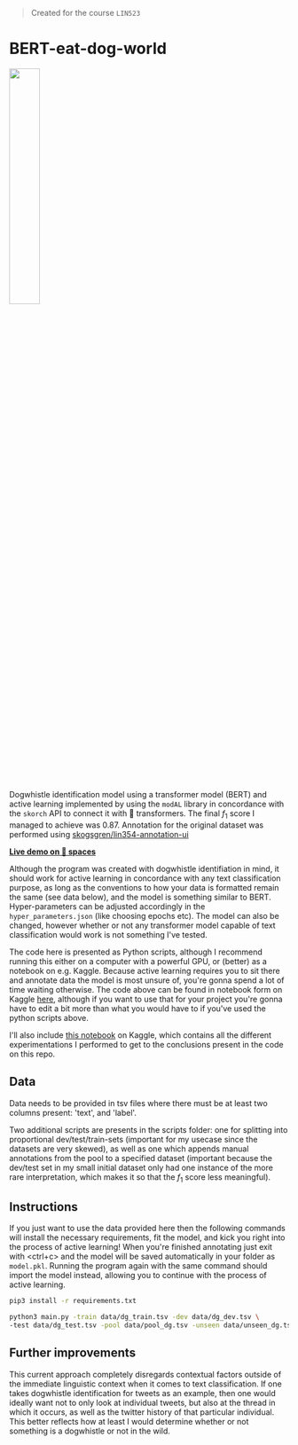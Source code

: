> Created for the course `LIN523`

# BERT-eat-dog-world

<img src="https://raw.githubusercontent.com/skogsgren/bert-eat-dog-world/main/bert-not-eat-dog.png" width=33% height=33%>

Dogwhistle identification model using a transformer model (BERT) and active
learning implemented by using the `modAL` library in concordance with the
`skorch` API to connect it with 🤗 transformers. The final $f_1$ score I
managed to achieve was $0.87$. Annotation for the original dataset was
performed using
[skogsgren/lin354-annotation-ui](https://github.com/skogsgren/lin354-annotation-ui)

[**Live demo on 🤗 spaces**](https://huggingface.co/spaces/skogsgren/LIN532-dogwhistle-identification)

Although the program was created with dogwhistle identifiation in mind, it
should work for active learning in concordance with any text classification
purpose, as long as the conventions to how your data is formatted remain the
same (see data below), and the model is something similar to BERT.
Hyper-parameters can be adjusted accordingly in the `hyper_parameters.json`
(like choosing epochs etc). The model can also be changed, however whether or
not any transformer model capable of text classification would work is not
something I've tested.

The code here is presented as Python scripts, although I recommend running this
either on a computer with a powerful GPU, or (better) as a notebook on e.g.
Kaggle. Because active learning requires you to sit there and annotate data the
model is most unsure of, you're gonna spend a lot of time waiting otherwise.
The code above can be found in notebook form on Kaggle
[here](https://www.kaggle.com/code/skogsgren/lin523-sparse/notebook), although
if you want to use that for your project you're gonna have to edit a bit more
than what you would have to if you've used the python scripts above.

I'll also include [this notebook](https://www.kaggle.com/code/skogsgren/lin523-experimentation-station/notebook)
on Kaggle, which contains all the different experimentations I performed to get
to the conclusions present in the code on this repo.

## Data

Data needs to be provided in tsv files where there must be at least two columns
present: 'text', and 'label'.

Two additional scripts are presents in the scripts folder: one for splitting
into proportional dev/test/train-sets (important for my usecase since the
datasets are very skewed), as well as one which appends manual annotations from
the pool to a specified dataset (important because the dev/test set in my small
initial dataset only had one instance of the more rare interpretation, which
makes it so that the $f_1$ score less meaningful).

## Instructions

If you just want to use the data provided here then the following commands
will install the necessary requirements, fit the model, and kick you right into
the process of active learning! When you're finished annotating just exit with
<ctrl+c> and the model will be saved automatically in your folder as
`model.pkl`. Running the program again with the same command should import the
model instead, allowing you to continue with the process of active learning.

```bash
pip3 install -r requirements.txt

python3 main.py -train data/dg_train.tsv -dev data/dg_dev.tsv \
-test data/dg_test.tsv -pool data/pool_dg.tsv -unseen data/unseen_dg.tsv
```

## Further improvements

This current approach completely disregards contextual factors outside of the
immediate linguistic context when it comes to text classification. If one takes
dogwhistle identification for tweets as an example, then one would ideally want
not to only look at individual tweets, but also at the thread in which it
occurs, as well as the twitter history of that particular individual. This
better reflects how at least I would determine whether or not something is a
dogwhistle or not in the wild.
